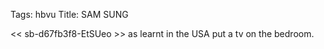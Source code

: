 Tags: hbvu
Title: SAM SUNG
  
<< sb-d67fb3f8-EtSUeo >> as learnt in the USA put a tv on the bedroom.  
